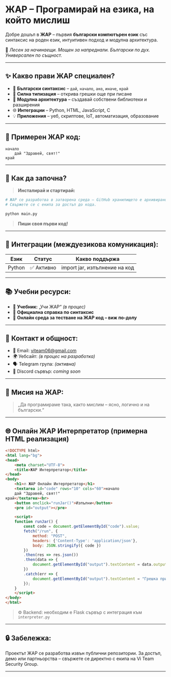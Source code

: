 
# ЖАР – Програмирай на езика, на който мислиш

Добре дошъл в **ЖАР** – първия **български компютърен език** със синтаксис на роден език, интуитивен подход и модулна архитектура.

🎯 *Лесен за начинаещи. Мощен за напреднали. Български по дух. Универсален по същност.*

---

## ✨ Какво прави ЖАР специален?

- 📗 **Български синтаксис** – `дай`, `начало`, `ако`, `иначе`, `край`
- 🧠 **Силна типизация** – открива грешки още при писане
- 🧱 **Модулна архитектура** – създавай собствени библиотеки и разширения
- 🌐 **Интеграции** – Python, HTML, JavaScript, C
- 💡 **Приложения** – уеб, скриптове, IoT, автоматизация, образование

---

## 🧪 Примерен ЖАР код:

```jar
начало
    дай "Здравей, свят!"
край
```

---

## 🚀 Как да започна?

> **Инсталирай и стартирай:**
```bash
# ЖАР се разработва в затворена среда – GitHub хранилището е архивирано.
# Свържете се с екипа за достъп до кода.

python main.py
```
> **Пиши своя първи код!**

---

## 🔗 Интеграции (междуезикова комуникация):

| Език       | Статус       | Какво поддържа                     |
|------------|--------------|------------------------------------|
| Python     | ✅ Активно    | import jar, изпълнение на код      |


---

## 📚 Учебни ресурси:

- 📘 **Учебник:** „Учи ЖАР“  *(в процес)*
- 📄 **Официална справка по синтаксис**
- 🧪 **Онлайн среда за тестване на ЖАР код – виж по-долу**

---

## 💬 Контакт и общност:

- 📧 Email: viteam06@gmail.com
- 🌍 Уебсайт: *(в процес на разработка)*
- 🗣️ Telegram група: *(активна)*
- 👥 Discord сървър: *coming soon*

---

## 🧭 Мисия на ЖАР:

> „Да програмираме така, както мислим – ясно, логично и на български.“

---

## 🌐 Онлайн ЖАР Интерпретатор (примерна HTML реализация)

```html
<!DOCTYPE html>
<html lang="bg">
<head>
    <meta charset="UTF-8">
    <title>ЖАР Интерпретатор</title>
</head>
<body>
    <h1>🔥 ЖАР Онлайн Интерпретатор</h1>
    <textarea id="code" rows="10" cols="60">начало
    дай "Здравей, свят!"
край</textarea><br>
    <button onclick="runJar()">Изпълни</button>
    <pre id="output"></pre>

    <script>
    function runJar() {
        const code = document.getElementById("code").value;
        fetch("/run", {
            method: "POST",
            headers: {'Content-Type': 'application/json'},
            body: JSON.stringify({ code })
        })
        .then(res => res.json())
        .then(data => {
            document.getElementById("output").textContent = data.output;
        })
        .catch(err => {
            document.getElementById("output").textContent = "Грешка при изпълнение.";
        });
    }
    </script>
</body>
</html>
```

> ⚙️ Backend: необходим е Flask сървър с интеграция към `interpreter.py`

---

## 🔒 Забележка:

Проектът ЖАР се разработва извън публични репозитории. За достъп, демо или партньорства – свържете се директно с екипа на Vi Team Security Group.

---
